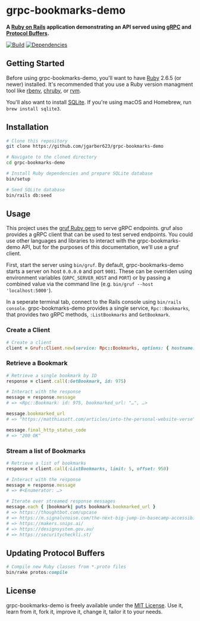 # grpc-bookmarks-demo

**A [Ruby on Rails](https://rubyonrails.org) application demonstrating an API served using [gRPC](https://grpc.io) and [Protocol Buffers](https://developers.google.com/protocol-buffers).**

[![Build](https://img.shields.io/travis/com/jgarber623/grpc-bookmarks-demo/master.svg?style=for-the-badge)](https://travis-ci.com/jgarber623/grpc-bookmarks-demo)
[![Dependencies](https://img.shields.io/depfu/jgarber623/grpc-bookmarks-demo.svg?style=for-the-badge)](https://depfu.com/github/jgarber623/grpc-bookmarks-demo)

## Getting Started

Before using grpc-bookmarks-demo, you'll want to have [Ruby](https://www.ruby-lang.org) 2.6.5 (or newer) installed. It's recommended that you use a Ruby version managment tool like [rbenv](https://github.com/rbenv/rbenv), [chruby](https://github.com/postmodern/chruby), or [rvm](https://github.com/rvm/rvm).

You'll also want to install [SQLite](https://sqlite.org). If you're using macOS and Homebrew, run `brew install sqlite3`.

## Installation

```sh
# Clone this repository
git clone https://github.com/jgarber623/grpc-bookmarks-demo

# Navigate to the cloned directory
cd grpc-bookmarks-demo

# Install Ruby dependencies and prepare SQLite database
bin/setup

# Seed SQLite database
bin/rails db:seed
```

## Usage

This project uses the [gruf Ruby gem](https://rubygems.org/gems/gruf) to serve gRPC endpoints. gruf also provides a gRPC client that can be used to test served endpoints. You could use other languages and libraries to interact with the grpc-bookmarks-demo API, but for the purposes of this documentation, we'll use a gruf client.

First, start the server using `bin/gruf`. By default, grpc-bookmarks-demo starts a server on host `0.0.0.0` and port `9001`. These can be overriden using environment variables (`GRPC_SERVER_HOST` and `PORT`) or by passing a combined value via the command line (e.g. `bin/gruf --host 'localhost:5000'`).

In a seperate terminal tab, connect to the Rails console using `bin/rails console`. grpc-bookmarks-demo provides a single service, `Rpc::Bookmarks`, that provides two gRPC methods, `:ListBookmarks` and `GetBookmark`.

### Create a Client

```ruby
# Create a client
client = Gruf::Client.new(service: Rpc::Bookmarks, options: { hostname: '0.0.0.0:9001' })
```

### Retrieve a Bookmark

```ruby
# Retrieve a single bookmark by ID
response = client.call(:GetBookmark, id: 975)

# Interact with the response
message = response.message
# => <Rpc::Bookmark: id: 975, bookmarked_url: "…", …>

message.bookmarked_url
# => "https://matthiasott.com/articles/into-the-personal-website-verse"

message.final_http_status_code
# => "200 OK"
```

### Stream a list of Bookmarks

```ruby
# Retrieve a list of bookmarks
response = client.call(:ListBookmarks, limit: 5, offset: 950)

# Interact with the response
message = response.message
# => #<Enumerator: …>

# Iterate over streamed response messages
message.each { |bookmark| puts bookmark.bookmarked_url }
# => https://thoughtbot.com/upcase
# => https://m.signalvnoise.com/the-next-big-jump-in-basecamp-accessibility-a2119c08309e
# => https://makers.snips.ai/
# => https://designsystem.gov.au/
# => https://securitycheckli.st/
```

## Updating Protocol Buffers

```ruby
# Compile new Ruby classes from *.proto files
bin/rake protos:compile
```

## License

grpc-bookmarks-demo is freely available under the [MIT License](https://opensource.org/licenses/MIT). Use it, learn from it, fork it, improve it, change it, tailor it to your needs.
